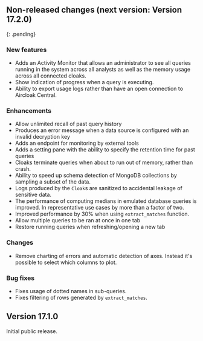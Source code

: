 ## Non-released changes (next version: Version 17.2.0)
{: .pending}

### New features

- Adds an Activity Monitor that allows an administrator to see all queries running in the system across all
  analysts as well as the memory usage across all connected cloaks.
- Show indication of progress when a query is executing.
- Ability to export usage logs rather than have an open connection to Aircloak Central.

### Enhancements

- Allow unlimited recall of past query history
- Produces an error message when a data source is configured with an invalid decryption key
- Adds an endpoint for monitoring by external tools
- Adds a setting pane with the ability to specify the retention time for past queries
- Cloaks terminate queries when about to run out of memory, rather than crash.
- Ability to speed up schema detection of MongoDB collections by sampling a subset of the data.
- Logs produced by the `Cloak`s are sanitized to accidental leakage of sensitive data.
- The performance of computing medians in emulated database queries is improved. In representative use cases by more than a factor of two.
- Improved performance by 30% when using `extract_matches` function.
- Allow multiple queries to be ran at once in one tab
- Restore running queries when refreshing/opening a new tab

### Changes

- Remove charting of errors and automatic detection of axes. Instead it's possible to
select which columns to plot.

### Bug fixes
- Fixes usage of dotted names in sub-queries.
- Fixes filtering of rows generated by `extract_matches`.

## Version 17.1.0

Initial public release.
